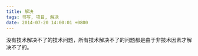 ```yaml
---
title: 解决
tags: 书写, 项目, 解决
date: 2014-07-20 14:00:01 +0800
---
```



没有技术解决不了的技术问题，所有技术解决不了的问题都是由于非技术因素才解决不了的。

